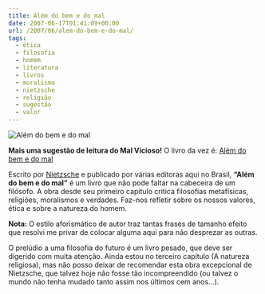 ```yaml
---
title: Além do bem e do mal
date: 2007-06-17T01:41:09+00:00
url: /2007/06/alem-do-bem-e-do-mal/
tags:
  - ética
  - filosofia
  - homem
  - literatura
  - livros
  - moralismo
  - nietzsche
  - religião
  - sugestão
  - valor
---
```


![Além do bem e do mal](/wp-content/uploads/2007/06/alem.jpg)

**Mais uma sugestão de leitura do Mal Vicioso!** O livro da vez é: [Além do bem e do mal][1]

Escrito por [Nietzsche][2] e publicado por várias editoras aqui no Brasil, **“Além do bem e do mal”** é um livro que não pode faltar na cabeceira de um filósofo. A obra desde seu primeiro capítulo critica filosofias metafísicas, religiões, moralismos e verdades. Faz-nos refletir sobre os nossos valores, ética e sobre a natureza do homem.

**Nota:** O estilo aforismático de autor traz tantas frases de tamanho efeito que resolvi me privar de colocar alguma aqui para não desprezar as outras.

O prelúdio a uma filosofia do futuro é um livro pesado, que deve ser digerido com muita atenção. Ainda estou no terceiro capítulo (A natureza religiosa), mas não posso deixar de recomendar esta obra excepcional de Nietzsche, que talvez hoje não fosse tão incompreendido (ou talvez o mundo não tenha mudado tanto assim nos últimos cem anos…).

[1]: http://www.livrariasaraiva.com.br/produto/produto.dll/detalhe?pro_id=175265&ID=C902D9DA7D7061016211F0715 "Comprar na Saraiva"
[2]: http://pt.wikipedia.org/wiki/Nietzsche
